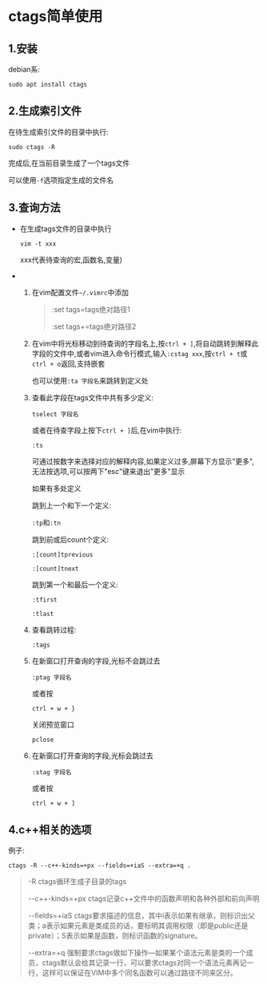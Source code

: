 # ctags简单使用

## 1.安装

debian系:

`sudo apt install ctags`

## 2.生成索引文件

在待生成索引文件的目录中执行:

`sudo ctags -R`

完成后,在当前目录生成了一个tags文件

可以使用`-f`选项指定生成的文件名

## 3.查询方法

* 在生成tags文件的目录中执行

   `vim -t xxx`

  xxx代表待查询的宏,函数名,变量)

* 1. 在vim配置文件`~/.vimrc`中添加

     > :set tags=tags绝对路径1
     >
     > :set tags+=tags绝对路径2

  2. 在vim中将光标移动到待查询的字段名上,按`ctrl + ]`,将自动跳转到解释此字段的文件中,或者vim进入命令行模式,输入`:cstag xxx`,按`ctrl + t`或`ctrl + o`返回,支持嵌套

     也可以使用`:ta 字段名`来跳转到定义处

  3. 查看此字段在tags文件中共有多少定义:

     `tselect 字段名`

     或者在待查字段上按下`ctrl + ]`后,在vim中执行:

     `:ts`

     可通过按数字来选择对应的解释内容,如果定义过多,屏幕下方显示"更多",无法按选项,可以按两下"esc"键来退出"更多"显示

     如果有多处定义

     跳到上一个和下一个定义:
  
     `:tp`和`:tn`
  
     跳到前或后count个定义:
  
     `:[count]tprevious`
  
     `:[count]tnext`
  
     跳到第一个和最后一个定义:
  
     `:tfirst`
  
     `:tlast`
  
  4. 查看跳转过程:
  
     `:tags`
  
  5. 在新窗口打开查询的字段,光标不会跳过去
  
     `:ptag 字段名`
  
     或者按
  
     `ctrl + w + }`
  
     关闭预览窗口
  
     `pclose`
  
  6. 在新窗口打开查询的字段,光标会跳过去
  
     `:stag 字段名`
  
     或者按
  
     `ctrl + w + ]`

## 4.c++相关的选项

例子:

```shell
ctags -R --c++-kinds=+px --fields=+iaS --extra=+q .
```

> -R	ctags循环生成子目录的tags 
>
> --c++-kinds=+px	ctags记录c++文件中的函数声明和各种外部和前向声明 
>
> --fields=+iaS	ctags要求描述的信息，其中i表示如果有继承，则标识出父类；a表示如果元素是类成员的话，要标明其调用权限（即是public还是private）；S表示如果是函数，则标识函数的signature。 
>
> --extra=+q	强制要求ctags做如下操作—如果某个语法元素是类的一个成员，ctags默认会给其记录一行，可以要求ctags对同一个语法元素再记一行，这样可以保证在VIM中多个同名函数可以通过路径不同来区分。



